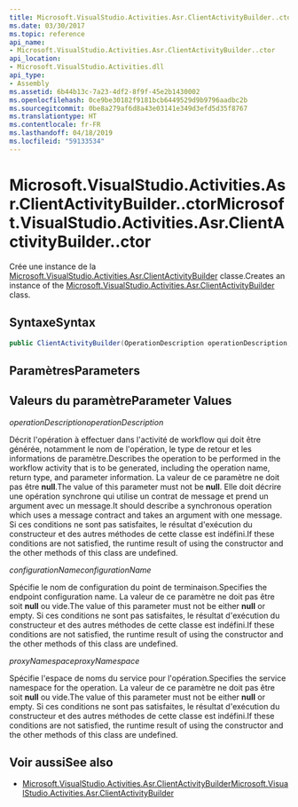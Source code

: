 ```yaml
---
title: Microsoft.VisualStudio.Activities.Asr.ClientActivityBuilder..ctor
ms.date: 03/30/2017
ms.topic: reference
api_name:
- Microsoft.VisualStudio.Activities.Asr.ClientActivityBuilder..ctor
api_location:
- Microsoft.VisualStudio.Activities.dll
api_type:
- Assembly
ms.assetid: 6b44b13c-7a23-4df2-8f9f-45e2b1430002
ms.openlocfilehash: 0ce9be30182f9181bcb6449529d9b9796aadbc2b
ms.sourcegitcommit: 0be8a279af6d8a43e03141e349d3efd5d35f8767
ms.translationtype: HT
ms.contentlocale: fr-FR
ms.lasthandoff: 04/18/2019
ms.locfileid: "59133534"
---
```

# <a name="microsoftvisualstudioactivitiesasrclientactivitybuilderctor"></a><span data-ttu-id="2a3dd-102">Microsoft.VisualStudio.Activities.Asr.ClientActivityBuilder..ctor</span><span class="sxs-lookup"><span data-stu-id="2a3dd-102">Microsoft.VisualStudio.Activities.Asr.ClientActivityBuilder..ctor</span></span>
<span data-ttu-id="2a3dd-103">Crée une instance de la [Microsoft.VisualStudio.Activities.Asr.ClientActivityBuilder](../../../../../docs/framework/configure-apps/file-schema/windows-workflow-foundation/microsoft-visualstudio-activities-asr-clientactivitybuilder.md) classe.</span><span class="sxs-lookup"><span data-stu-id="2a3dd-103">Creates an instance of the [Microsoft.VisualStudio.Activities.Asr.ClientActivityBuilder](../../../../../docs/framework/configure-apps/file-schema/windows-workflow-foundation/microsoft-visualstudio-activities-asr-clientactivitybuilder.md) class.</span></span>  
  
## <a name="syntax"></a><span data-ttu-id="2a3dd-104">Syntaxe</span><span class="sxs-lookup"><span data-stu-id="2a3dd-104">Syntax</span></span>  
  
```csharp  
public ClientActivityBuilder(OperationDescription operationDescription, string configurationName, string proxyNamespace);  
```  
  
## <a name="parameters"></a><span data-ttu-id="2a3dd-105">Paramètres</span><span class="sxs-lookup"><span data-stu-id="2a3dd-105">Parameters</span></span>  
  
## <a name="parameter-values"></a><span data-ttu-id="2a3dd-106">Valeurs du paramètre</span><span class="sxs-lookup"><span data-stu-id="2a3dd-106">Parameter Values</span></span>  
 <span data-ttu-id="2a3dd-107">*operationDescription*</span><span class="sxs-lookup"><span data-stu-id="2a3dd-107">*operationDescription*</span></span>  
  
 <span data-ttu-id="2a3dd-108">Décrit l'opération à effectuer dans l'activité de workflow qui doit être générée, notamment le nom de l'opération, le type de retour et les informations de paramètre.</span><span class="sxs-lookup"><span data-stu-id="2a3dd-108">Describes the operation to be performed in the workflow activity that is to be generated, including the operation name, return type, and parameter information.</span></span> <span data-ttu-id="2a3dd-109">La valeur de ce paramètre ne doit pas être **null**.</span><span class="sxs-lookup"><span data-stu-id="2a3dd-109">The value of this parameter must not be **null**.</span></span> <span data-ttu-id="2a3dd-110">Elle doit décrire une opération synchrone qui utilise un contrat de message et prend un argument avec un message.</span><span class="sxs-lookup"><span data-stu-id="2a3dd-110">It should describe a synchronous operation which uses a message contract and takes an argument with one message.</span></span> <span data-ttu-id="2a3dd-111">Si ces conditions ne sont pas satisfaites, le résultat d'exécution du constructeur et des autres méthodes de cette classe est indéfini.</span><span class="sxs-lookup"><span data-stu-id="2a3dd-111">If these conditions are not satisfied, the runtime result of using the constructor and the other methods of this class are undefined.</span></span>  
  
 <span data-ttu-id="2a3dd-112">*configurationName*</span><span class="sxs-lookup"><span data-stu-id="2a3dd-112">*configurationName*</span></span>  
  
 <span data-ttu-id="2a3dd-113">Spécifie le nom de configuration du point de terminaison.</span><span class="sxs-lookup"><span data-stu-id="2a3dd-113">Specifies the endpoint configuration name.</span></span> <span data-ttu-id="2a3dd-114">La valeur de ce paramètre ne doit pas être soit **null** ou vide.</span><span class="sxs-lookup"><span data-stu-id="2a3dd-114">The value of this parameter must not be either **null** or empty.</span></span> <span data-ttu-id="2a3dd-115">Si ces conditions ne sont pas satisfaites, le résultat d'exécution du constructeur et des autres méthodes de cette classe est indéfini.</span><span class="sxs-lookup"><span data-stu-id="2a3dd-115">If these conditions are not satisfied, the runtime result of using the constructor and the other methods of this class are undefined.</span></span>  
  
 <span data-ttu-id="2a3dd-116">*proxyNamespace*</span><span class="sxs-lookup"><span data-stu-id="2a3dd-116">*proxyNamespace*</span></span>  
  
 <span data-ttu-id="2a3dd-117">Spécifie l'espace de noms du service pour l'opération.</span><span class="sxs-lookup"><span data-stu-id="2a3dd-117">Specifies the service namespace for the operation.</span></span> <span data-ttu-id="2a3dd-118">La valeur de ce paramètre ne doit pas être soit **null** ou vide.</span><span class="sxs-lookup"><span data-stu-id="2a3dd-118">The value of this parameter must not be either **null** or empty.</span></span> <span data-ttu-id="2a3dd-119">Si ces conditions ne sont pas satisfaites, le résultat d'exécution du constructeur et des autres méthodes de cette classe est indéfini.</span><span class="sxs-lookup"><span data-stu-id="2a3dd-119">If these conditions are not satisfied, the runtime result of using the constructor and the other methods of this class are undefined.</span></span>  
  
## <a name="see-also"></a><span data-ttu-id="2a3dd-120">Voir aussi</span><span class="sxs-lookup"><span data-stu-id="2a3dd-120">See also</span></span>

- [<span data-ttu-id="2a3dd-121">Microsoft.VisualStudio.Activities.Asr.ClientActivityBuilder</span><span class="sxs-lookup"><span data-stu-id="2a3dd-121">Microsoft.VisualStudio.Activities.Asr.ClientActivityBuilder</span></span>](../../../../../docs/framework/configure-apps/file-schema/windows-workflow-foundation/microsoft-visualstudio-activities-asr-clientactivitybuilder.md)
